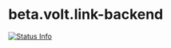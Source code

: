 # beta.volt.link-backend

[![Status Info](https://status.volt.link/api/badge/1/uptime/24?labelColor=502379&color=1BBE6F&style=flat)](https://status.volt.link)
